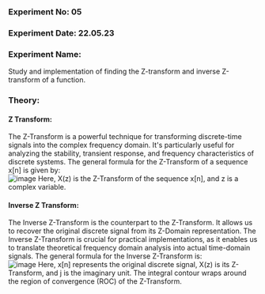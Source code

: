 ### Experiment No: 05
### Experiment Date: 22.05.23

### Experiment Name: 
Study and implementation of finding the Z-transform and inverse Z-transform of a function.

### Theory:

#### Z Transform:
The Z-Transform is a powerful technique for transforming discrete-time signals into the complex frequency domain. It's particularly useful for analyzing the stability, transient response, and frequency 
characteristics of discrete systems. The general formula for the Z-Transform of a sequence x[n] is given by:
<br>
![image](https://github.com/U-Zareen-010/RUET-ECE_4th-Year_1810010/assets/89699527/ecb4c25e-4617-43c6-ab4b-e17d0f4c81b6)
Here, X(z) is the Z-Transform of the sequence x[n], and z is a complex variable.

#### Inverse Z Transform:
The Inverse Z-Transform is the counterpart to the Z-Transform. It allows us to recover the original discrete signal from its Z-Domain representation. The Inverse Z-Transform is crucial for practical implementations, as it enables us to translate theoretical frequency domain analysis into actual time-domain signals. The general formula for the Inverse Z-Transform is:
<br>
![image](https://github.com/U-Zareen-010/RUET-ECE_4th-Year_1810010/assets/89699527/d9ef0a6a-57e1-451f-b8fd-dfc608535f5c)
Here, x[n] represents the original discrete signal, X(z) is its Z-Transform, and j is the imaginary unit. The integral contour wraps around the region of convergence (ROC) of the Z-Transform.
